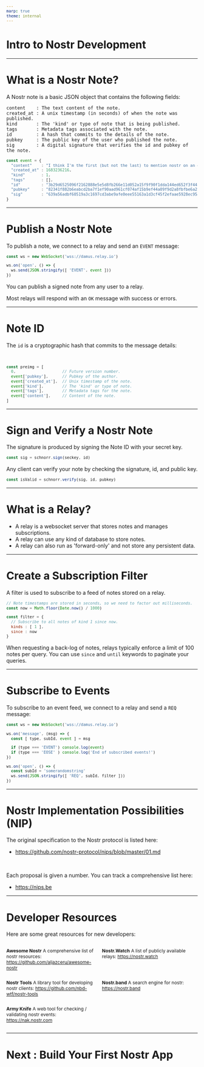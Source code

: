```yaml
---
marp: true
theme: internal
---
```


# Intro to Nostr Development

---

# What is a Nostr Note?

A Nostr note is a basic JSON object that contains the following fields:

```
content    : The text content of the note.
created_at : A unix timestamp (in seconds) of when the note was published.
kind       : The 'kind' or type of note that is being published.
tags       : Metadata tags associated with the note.
id         : A hash that commits to the details of the note.
pubkey     : The public key of the user who published the note.
sig        : A digital signature that verifies the id and pubkey of the note.
```

```js
const event = {
  "content"    : "I think I'm the first (but not the last) to mention nostr on an earnings call...",
  "created_at" : 1683236216,
  "kind"       : 1,
  "tags"       : [],
  "id"         : "3b29d6525096f2162888e5e5d8fb266e11d052a15f9f90f1dda144ed652f3f44",
  "pubkey"     : "82341f882b6eabcd2ba7f1ef90aad961cf074af15b9ef44a09f9d2a8fbfbe6a2",
  "sig"        : "639a56adbf60519a3c1697cd3abe9afe0eee55163a1d3cf45f2efaae5928ec95a5c74679f85b5d716fdf972604f635c72bc68842c278744c7e5ca4f9a2f88cc1",
}
```

---

# Publish a Nostr Note

To publish a note, we connect to a relay and send an `EVENT` message:

```js
const ws = new WebSocket('wss://damus.relay.io')

ws.on('open', () => {
  ws.send(JSON.stringify([ 'EVENT', event ]))
})
```

You can publish a signed note from any user to a relay.

Most relays will respond with an `OK` message with success or errors.

---

# Note ID

The `id` is a cryptographic hash that commits to the message details:

</br>

```js
const preimg = [
  0,                    // Future version number.
  event['pubkey'],      // Pubkey of the author.
  event['created_at'],  // Unix timestamp of the note.
  event['kind'],        // The 'kind' or type of note.
  event['tags'],        // Metadata tags for the note.
  event['content'],     // Content of the note.
]
```

---

# Sign and Verify a Nostr Note

The signature is produced by signing the Note ID with your secret key.

```js
const sig = schnorr.sign(seckey, id)
```

Any client can verify your note by checking the signature, id, and public key.

```js
const isValid = schnorr.verify(sig, id, pubkey)
```

---

# What is a Relay?

* A relay is a websocket server that stores notes and manages subscriptions.
* A relay can use any kind of database to store notes.
* A relay can also run as 'forward-only' and not store any persistent data.

---

# Create a Subscription Filter

A filter is used to subscribe to a feed of notes stored on a relay.

```js
// Note timestamps are stored in seconds, so we need to factor out milliseconds.
const now = Math.floor(Date.now() / 1000)

const filter = {
  // Subscribe to all notes of kind 1 since now.
  kinds : [ 1 ],
  since : now
}
```

When requesting a back-log of notes, relays typically enforce a limit of 100 notes per query. You can use `since` and `until` keywords to paginate your queries.

---

# Subscribe to Events

To subscribe to an event feed, we connect to a relay and send a `REQ` message:

```js
const ws = new WebSocket('wss://damus.relay.io')

ws.on('message', (msg) => {
  const [ type, subId, event ] = msg

  if (type === 'EVENT') console.log(event)
  if (type === 'EOSE' ) console.log('End of subscribed events!')
})

ws.on('open', () => {
  const subId = 'somerandomstring'
  ws.send(JSON.stringify([ 'REQ', subId, filter ]))
})
```

---

# Nostr Implementation Possibilities (NIP)

  The original specification to the Nostr protocol is listed here:

  - https://github.com/nostr-protocol/nips/blob/master/01.md

  <br/>
  
  Each proposal is given a number. You can track a comprehensive list here:

  - https://nips.be

---

# Developer Resources

Here are some great resources for new developers:

<style scoped>
  div {
    margin: auto;
    text-align: left;
    font-size: 0.75rem;
    display: grid; 
    grid-template-columns: 1fr 1fr;
    margin-top: 1rem;
  }
</style>

<div>

**Awesome Nostr**
A comprehensive list of nostr resources:
https://github.com/aljazceru/awesome-nostr

**Nostr.Watch**
A list of publicly available relays:
https://nostr.watch

**Nostr Tools**
A library tool for developing nostr clients:
https://github.com/nbd-wtf/nostr-tools

**Nostr.band**
A search engine for nostr:
https://nostr.band

**Army Knife**
A web tool for checking / validating nostr events:
https://nak.nostr.com

</div>

---

# Next : Build Your First Nostr App
